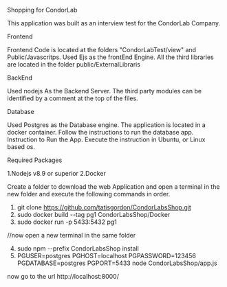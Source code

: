 Shopping for CondorLab

This application was built as an interview test for the CondorLab Company.

Frontend

Frontend Code is located at the folders "CondorLabTest/view" and Public/Javascritps. 
Used Ejs as the frontEnd Engine.
All the third libraries are located in the folder public/ExternalLibraris

BackEnd

Used nodejs As the Backend Server.
The third party modules can be identified by a comment at the top of the files.

Database

Used Postgres as the Database engine. The application is located in a docker container. Follow the instructions to run the database app.
Instruction to Run the App.
Execute the instruction in Ubuntu, or Linux based os.

Required Packages

 1.Nodejs v8.9 or superior
 2.Docker  
 
Create a folder to download the web Application and open a terminal in the new folder and execute the following commands in order.
1.	git clone https://github.com/tatisgordon/CondorLabsShop.git
2.	sudo docker build --tag pg1 CondorLabsShop/Docker
3.	sudo docker run -p 5433:5432 pg1

//now open a new terminal in the same folder

4.	sudo npm --prefix CondorLabsShop install
5.	PGUSER=postgres PGHOST=localhost PGPASSWORD=123456 PGDATABASE=postgres PGPORT=5433  node CondorLabsShop/app.js
 
now  go to the url http://localhost:8000/
